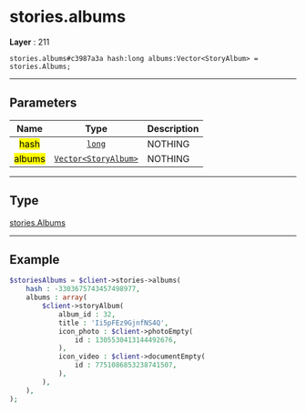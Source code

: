 # stories.albums

**Layer** : 211

```tl
stories.albums#c3987a3a hash:long albums:Vector<StoryAlbum> = stories.Albums;
```

---

## Parameters

| Name | Type | Description |
| :---: | :---: | :--- |
| <mark>hash</mark> | [`long`](type/long) | NOTHING |
| <mark>albums</mark> | [`Vector<StoryAlbum>`](type/StoryAlbum) | NOTHING |

---

## Type

[stories.Albums](type/stories.Albums)

---

## Example

```php
$storiesAlbums = $client->stories->albums(
	hash : -3303675743457498977,
	albums : array(
		$client->storyAlbum(
			album_id : 32,
			title : 'Ii5pFEz9GjnfNS4Q',
			icon_photo : $client->photoEmpty(
				id : 1305530413144492676,
			),
			icon_video : $client->documentEmpty(
				id : 7751086853238741507,
			),
		),
	),
);
```
